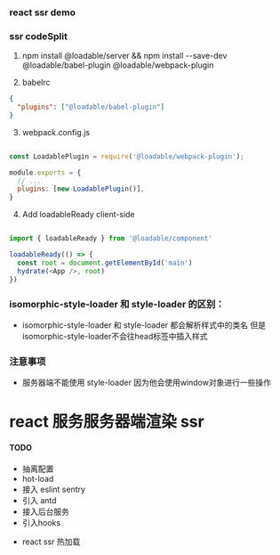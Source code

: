 ### react ssr demo

### ssr codeSplit

1. npm install @loadable/server && npm install --save-dev @loadable/babel-plugin @loadable/webpack-plugin

2. babelrc

```json
{
  "plugins": ["@loadable/babel-plugin"]
}
```

3. webpack.config.js

```js

const LoadablePlugin = require('@loadable/webpack-plugin');

module.exports = {
  // ...
  plugins: [new LoadablePlugin()],
}

```

4. Add loadableReady client-side


```js

import { loadableReady } from '@loadable/component'

loadableReady(() => {
  const root = document.getElementById('main')
  hydrate(<App />, root)
})

```

### isomorphic-style-loader 和 style-loader 的区别：

* isomorphic-style-loader 和 style-loader 都会解析样式中的类名 但是 isomorphic-style-loader不会往head标签中插入样式

### 注意事项

* 服务器端不能使用 style-loader  因为他会使用window对象进行一些操作

# react 服务服务器端渲染 ssr 


#### TODO

* 抽离配置
* hot-load 
* 接入 eslint sentry 
* 引入 antd
* 接入后台服务
* 引入hooks



- react ssr  热加载


